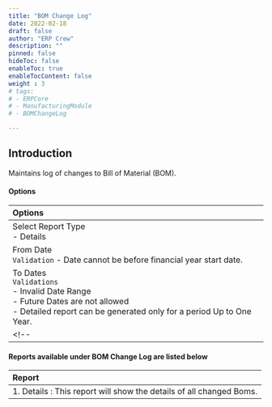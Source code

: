 ```yaml
---
title: "BOM Change Log"
date: 2022-02-18
draft: false
author: "ERP Crew"
description: ""
pinned: false
hideToc: false
enableToc: true
enableTocContent: false
weight : 3
# tags: 
# - ERPCore 
# - ManufacturingModule
# - BOMChangeLog

---
```


## Introduction

Maintains log of changes to Bill of Material (BOM).


#### Options

|Options|   
  |:------|
  | Select Report Type <br> - Details
  | From Date <br> `Validation` - Date cannot be before financial year start date.
  | To Dates <br> `Validations` <br> - Invalid Date Range <br> - Future Dates are not allowed <br> - Detailed report can be generated only for a period Up to One Year.
   <!-- | Year <br> - Select from Year combo box -->


#### Reports available under BOM Change Log are listed below

|Report|   
  |:------|
  | 1. Details :  This report will show the details of all changed Boms.